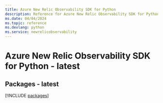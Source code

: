```yaml
---
title: Azure New Relic Observability SDK for Python
description: Reference for Azure New Relic Observability SDK for Python
ms.date: 04/04/2024
ms.topic: reference
ms.devlang: python
ms.service: newrelicobservability
---
```

# Azure New Relic Observability SDK for Python - latest
## Packages - latest
[!INCLUDE [packages](new-relic-observability-index.md)]